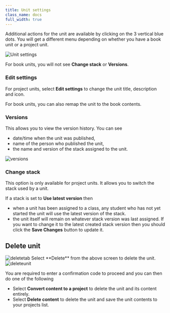 ```yaml
---
title: Unit settings
class_name: docs
full_width: true
---
```


Additional actions for the unit are available by clicking on the 3 vertical blue dots. You will get a different menu depending on whether you have a book unit or a project unit.

<img alt="Unit settings" src="/img/docs/unitsettings.png" class="simple"/>

For book units, you will not see **Change stack** or **Versions**.


### Edit settings

For project units, select **Edit settings** to change the unit title, description and icon.

For book units, you can also remap the unit to the book contents.


### Versions
This allows you to view the version history. You can see

- date/time when the unit was published,
- name of the person who published the unit,
- the name and version of the stack assigned to the unit.

<img alt="versions" src="/img/docs/versiondetails.png" class="simple"/>


### Change stack
This option is only available for project units. It allows you to switch the stack used by a unit. 

If a stack is set to **Use latest version** then

- when a unit has been assigned to a class, any student who has not yet started the unit will use the latest version of the stack.
- the unit itself will remain on whatever stack version was last assigned. If you want to change it to the latest created stack version then you should click the **Save Changes** button to update it.

## Delete unit
<img alt="deletetab" src="/img/docs/deletetab.png" class="simple"/>
Select **Delete** from the above screen to delete the unit. 

<img alt="deleteunit" src="/img/docs/deleteunit.png" class="simple"/>

You are required to enter a confirmation code to proceed and you can then do one of the following

- Select **Convert content to a project** to delete the unit and its content entirely. 
- Select **Delete content** to delete the unit and save the unit contents to your projects list. 
